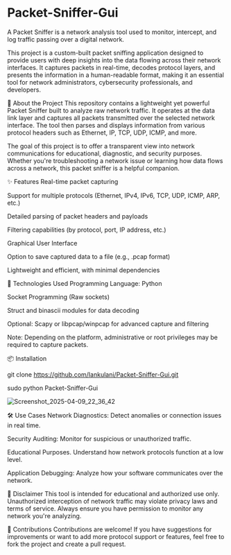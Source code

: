 # Packet-Sniffer-Gui
A Packet Sniffer is a network analysis tool used to monitor, intercept, and log traffic passing over a digital network.


This project is a custom-built packet sniffing application designed to provide users with deep insights into the data flowing across their network interfaces. 
It captures packets in real-time, decodes protocol layers, and presents the information in a human-readable format, making it an essential tool for network administrators, cybersecurity professionals, and developers.

🚀 About the Project
This repository contains a lightweight yet powerful Packet Sniffer built to analyze raw network traffic. 
It operates at the data link layer and captures all packets transmitted over the selected network interface. 
The tool then parses and displays information from various protocol headers such as Ethernet, IP, TCP, UDP, ICMP, and more.

The goal of this project is to offer a transparent view into network communications for educational, diagnostic, and security purposes. 
Whether you're troubleshooting a network issue or learning how data flows across a network, this packet sniffer is a helpful companion.



✨ Features
Real-time packet capturing

Support for multiple protocols (Ethernet, IPv4, IPv6, TCP, UDP, ICMP, ARP, etc.)

Detailed parsing of packet headers and payloads

Filtering capabilities (by protocol, port, IP address, etc.)

Graphical User Interface

Option to save captured data to a file (e.g., .pcap format)

Lightweight and efficient, with minimal dependencies

🔧 Technologies Used
Programming Language: Python 

Socket Programming (Raw sockets)

Struct and binascii modules for data decoding

Optional: Scapy or libpcap/winpcap for advanced capture and filtering

Note: Depending on the platform, administrative or root privileges may be required to capture packets.

📦 Installation

git clone https://github.com/Iankulani/Packet-Sniffer-Gui.git

sudo python Packet-Sniffer-Gui

![Screenshot_2025-04-09_22_36_42](https://github.com/user-attachments/assets/7ba0b7d6-18e8-44ba-9efa-a48e28018611)


🛠 Use Cases
Network Diagnostics: Detect anomalies or connection issues in real time.

Security Auditing: Monitor for suspicious or unauthorized traffic.

Educational Purposes. Understand how network protocols function at a low level.

Application Debugging: Analyze how your software communicates over the network.

📌 Disclaimer
This tool is intended for educational and authorized use only. Unauthorized interception of network traffic may violate privacy laws and terms of service. 
Always ensure you have permission to monitor any network you're analyzing.

🤝 Contributions
Contributions are welcome! If you have suggestions for improvements or want to add more protocol support or features, feel free to fork the project and create a pull request.
